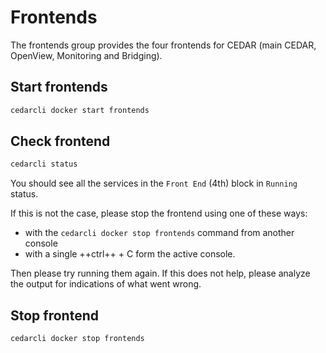 # Frontends

The frontends group provides the four frontends for CEDAR (main CEDAR, OpenView, Monitoring and Bridging). 

## Start frontends

```sh
cedarcli docker start frontends
```

## Check frontend

```sh
cedarcli status
```

You should see all the services in the `Front End` (4th) block in `Running` status.

If this is not the case, please stop the frontend using one of these ways:

* with the `cedarcli docker stop frontends` command from another console
* with a single ++ctrl++ + C form the active console.

Then please try running them again. If this does not help, please analyze the output for indications of what went wrong.

## Stop frontend

```sh
cedarcli docker stop frontends
```
